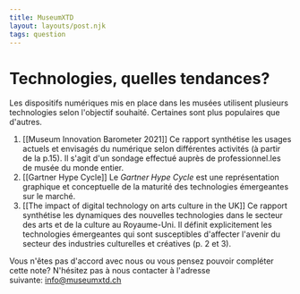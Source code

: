 ```yaml
---
title: MuseumXTD
layout: layouts/post.njk
tags: question
---
```

# **Technologies, quelles tendances?**
Les dispositifs numériques mis en place dans les musées utilisent plusieurs technologies selon l'objectif souhaité. Certaines sont plus populaires que d'autres.     

1. [[Museum Innovation Barometer 2021]]
   Ce rapport synthétise les usages actuels et envisagés du numérique selon différentes activités (à partir de la p.15). Il s'agit d'un sondage effectué auprès de professionnel.les de musée du monde entier. 
2. [[Gartner Hype Cycle]]
   Le *Gartner Hype Cycle* est une représentation graphique et conceptuelle de la maturité des technologies émergeantes sur le marché.   
3. [[The impact of digital technology on arts culture in the UK]]
   Ce rapport synthétise les dynamiques des nouvelles technologies dans le secteur des arts et de la culture au Royaume-Uni. Il définit explicitement les technologies émergeantes qui sont susceptibles d'affecter l'avenir du secteur des industries culturelles et créatives (p. 2 et 3). 


 
Vous n'êtes pas d'accord avec nous ou vous pensez pouvoir compléter cette note? N'hésitez pas à nous contacter à l'adresse suivante: [info@museumxtd.ch](mailto:info@museumxtd.ch)


